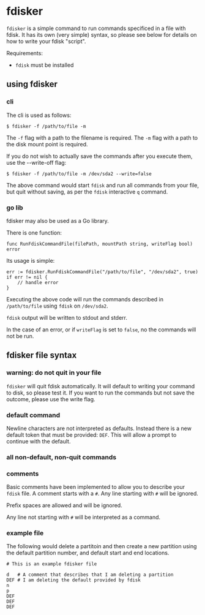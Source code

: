 # fdisker

`fdisker` is a simple command to run commands specificed in a file with fdisk. It has its own (very simple) syntax, so please see below for details on how to write your fdisk "script".

Requirements:
 - `fdisk` must be installed

## using fdisker
### cli

The cli is used as follows: 

```
$ fdisker -f /path/to/file -m 
```

The `-f` flag with a path to the filename is required.
The `-m` flag with a path to the disk mount point is required. 

If you do not wish to actually save the commands after you execute them, use the --write-off flag: 

```
$ fdisker -f /path/to/file -m /dev/sda2 --write=false
```

The above command would start `fdisk` and run all commands from your file, but quit without saving, as per the `fdisk` interactive `q` command.

### go lib

fdisker may also be used as a Go library. 

There is one function:

```
func RunFdiskCommandFile(filePath, mountPath string, writeFlag bool) error
```

Its usage is simple: 

```
err := fdisker.RunFdiskCommandFile("/path/to/file", "/dev/sda2", true)
if err != nil {
	// handle error
}
```

Executing the above code will run the commands described in `/path/to/file` using `fdisk` on `/dev/sda2`. 

`fdisk` output will be written to stdout and stderr. 

In the case of an error, or if `writeFlag` is set to `false`, no the commands will not be run.

## fdisker file syntax

### warning: do not quit in your file

`fdisker` will quit fdisk automatically. It will default to writing your command to disk, so please test it. If you want to run the commands but not save the outcome, please use the write flag. 

### default command

Newline characters are not interpreted as defaults. Instead there is a new default token that must be provided: `DEF`. This will allow a prompt to continue with the default.

### all non-default, non-quit commands



### comments

Basic comments have been implemented to allow you to describe your `fdisk` file. A comment starts with a `#`. Any line starting with `#` will be ignored. 

Prefix spaces are allowed and will be ignored. 

Any line not starting with `#` will be interpreted as a command.

### example file 

The following would delete a partitoin and then create a new partition using the default partition number, and default start and end locations. 

``` 
# This is an example fdisker file

d   # A comment that describes that I am deleting a partition
DEF # I am deleting the default provided by fdisk
n
p
DEF
DEF
DEF
```


